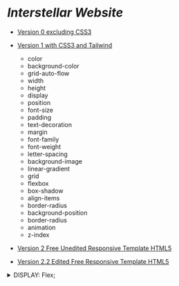 # _Interstellar Website_

- [Version 0 excluding CSS3](https://davidvillard.github.io/First-WebSite-Project-Responsive/v0/src/html/home.html)
* [Version 1 with CSS3 and Tailwind](https://davidvillard.github.io/First-WebSite-Project-Responsive/v01/src/html/home.html)

   - color
  - background-color
  - grid-auto-flow
  - width
  - height
  - display
  - position
  - font-size
  - padding
  - text-decoration
  - margin
  - font-family
  - font-weight
  - letter-spacing
  - background-image
  - linear-gradient
  - grid
  - flexbox
  - box-shadow
  - align-items
  - border-radius
  - background-position
  - border-radius
  - animation
  - z-index
  
+ [Version 2 Free Unedited Responsive Template HTML5](https://davidvillard.github.io/First-WebSite-Project-Responsive/v02/creative-studio/public_html/index.html) 
* [Version 2.2 Edited Free Responsive Template HTML5](https://davidvillard.github.io/First-WebSite-Project-Responsive/v02.2/creative-studio/public_html/index.html)

<details><summary>DISPLAY: Flex;</summary>
<p>

   ![Image Text](https://github.com/davidvillard/WebSiteProjectResponsive/blob/main/Unessential/Display%20Flex.drawio.png)

   En este caso la foto hace referencia a la disposicion del apartado **_Media_**, concretamente en la galeria de imágenes.
   Las imagenes estan contenidas por la clase gallery que es el container de todas las fotos. Esta tiene un **display: flex**.
   Despues dentro del container tendremos la clase row que sera el container de las imagenes en si, que, tambien tendra **display: flex**.
   Y las imagenes, que estaran contenidas por un div al que le pondremos un **flex: 1 0 24;** para que no esten tan juntas entre si
</p>
</details>


